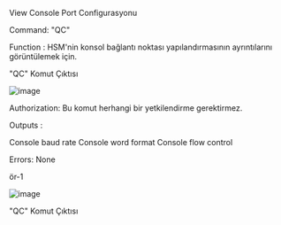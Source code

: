 View Console Port Configurasyonu

Command: "QC"

Function :  HSM'nin konsol bağlantı noktası yapılandırmasının ayrıntılarını görüntülemek için.


"QC" Komut Çıktısı

![image](https://user-images.githubusercontent.com/77227227/195862483-1e40b55e-fd0a-4ed7-81a8-d3fe03565e1f.png)

Authorization: Bu komut herhangi bir yetkilendirme gerektirmez.

Outputs : 

Console baud rate
Console word format
Console flow control

Errors: None

ör-1

![image](https://user-images.githubusercontent.com/77227227/195863291-f2526dbc-e189-4622-ae50-d9ea8e9b9edc.png)

"QC" Komut Çıktısı
